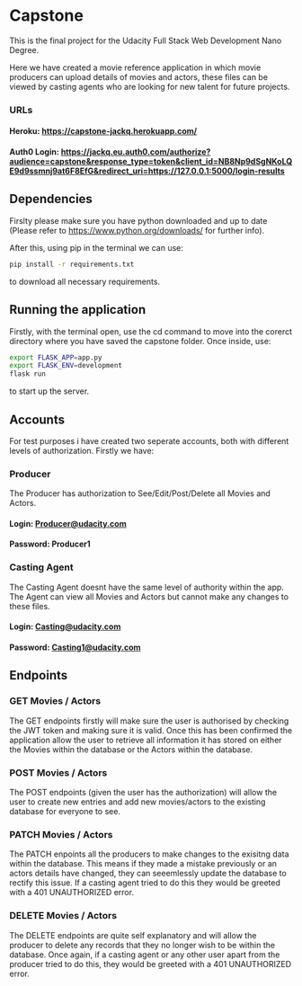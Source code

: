 # Capstone

This is the final project for the Udacity Full Stack Web Development Nano Degree. 

Here we have created a movie reference application in which movie producers can upload details of movies and actors, these files can be viewed by casting agents who are looking for new talent for future projects.

### URLs
#### Heroku: https://capstone-jackq.herokuapp.com/
#### Auth0 Login: https://jackq.eu.auth0.com/authorize?audience=capstone&response_type=token&client_id=NB8Np9dSgNKoLQE9d9ssmnj9at6F8EfG&redirect_uri=https://127.0.0.1:5000/login-results

## Dependencies

Firslty please make sure you have python downloaded and up to date (Please refer to https://www.python.org/downloads/ for further info). 

After this, using pip in the terminal we can use:

```bash
pip install -r requirements.txt
```

to download all necessary requirements.

## Running the application

Firstly, with the terminal open, use the cd command to move into the corerct directory where you have saved the capstone folder. Once inside, use:
```bash
export FLASK_APP=app.py
export FLASK_ENV=development
flask run
```
to start up the server.

## Accounts

For test purposes i have created two seperate accounts, both with different levels of authorization. Firstly we have:

### Producer
The Producer has authorization to See/Edit/Post/Delete all Movies and Actors.

#### Login: Producer@udacity.com
#### Password: Producer1

### Casting Agent
The Casting Agent doesnt have the same level of authority within the app. The Agent can view all Movies and Actors but cannot make any changes to these files.

#### Login: Casting@udacity.com
#### Password: Casting1@udacity.com

## Endpoints

### GET Movies / Actors

The GET endpoints firstly will make sure the user is authorised by checking the JWT token and making sure it is valid. Once this has been confirmed the application allow the user to retrieve all information it has stored on either the Movies within the database or the Actors within the database.

### POST Movies / Actors

The POST endpoints (given the user has the authorization) will allow the user to create new entries and add new movies/actors to the existing database for everyone to see.

### PATCH Movies / Actors

The PATCH enpoints all the producers to make changes to the exisitng data within the database. This means if they made a mistake previously or an actors details have changed, they can seeemlessly update the database to rectify this issue. If a casting agent tried to do this they would be greeted with a 401 UNAUTHORIZED error.

### DELETE Movies / Actors

The DELETE endpoints are quite self explanatory and will allow the producer to delete any records that they no longer wish to be within the database. Once again, if a casting agent or any other user apart from the producer tried to do this, they would be greeted with a 401 UNAUTHORIZED error.
